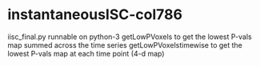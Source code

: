 # instantaneousISC-col786
iisc_final.py runnable on python-3
getLowPVoxels to get the lowest P-vals map summed across the time series
getLowPVoxelstimewise to get the lowest P-vals map at each time point (4-d map)
